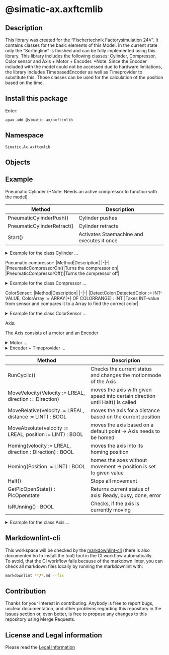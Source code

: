 
# @simatic-ax.axftcmlib

## Description

This library was created for the “Fischertechnik Factorysimulation 24V”. It contains classes for the basic elements of this Model.
In the current state only the “Sortingline” is finished and can be fully implemented using this library.
This library includes the following classes:
Cylinder, Compressor, Color sensor and Axis + Motor + Encoder.
*Note: Since the Encoder included with the model could not be accessed due to hardware limitations, the library includes TimebasedEncoder as well as Timeprovider to substitute this.
Those classes can be used for the calculation of the position based on the time.

## Install this package

Enter:

```cli
apax add @simatic-ax/axftcmlib
```

## Namespace

```iec-st
Simatic.Ax.axftcmlib
```

## Objects

## Example

Pneumatic Cylinder (*Note: Needs an active compressor to function with the model)

|Method|Description|
|-|-|
|PneumaticCylinderPush()|Cylinder pushes|
|PneumaticCylinderRetract()|Cylinder retracts|
|Start()| Activates Staemachine and executes it once|

<details><summary>Example for the class Cylinder ... </summary>
  
```iec-st
  VAR_GLOBAL
      SortinglineValveEjector : BOOL; //Actual PLC-variable
      CylinderOutputWriter : BinOutput; //Used to write on the PLC-variable
      CylinderClassInstance : PneumaticCylinder := (CoilPushing := CylinderOutputWriter); //Classinstance initialized with the needed Outputwriter
  END_VAR

  PROGRAM
    CylinderClassInstance.RunCyclic(); //Class Setup-> needs to be called in every cycle
    CylinderClassInstance.Start(); //actual executen of the cylinder -> Call only when needed
    CylinderOutputwriter.WriteCyclic(Q => SortinglineValveEjector); //Writing on the Actual PLC-variable ->needs to be called in every cycle
  END_PROGRAM
  
```

</details>

Pneumatic compressor:
|Method|Description|
|-|-|
|PneumaticCompressorOn()|Turns the compressor on|
|PneumaticCompressorOff()|Turns the compressor off|

<details><summary>Example for the class Compressor ... </summary>
  
```iec-st

  VAR_GLOBAL
    SortinglineCompressor : BOOL; //Actual PLC-variablel
    CompressorOutputWriter : BinOutput; //Used to write on the PLC-variable
    CompressorClassInstance : PneumaticCompressor := (ActiveCompressor := CompressorOutputWriter); //Classinstance initialized with the needed Outputwriter
  END_VAR

  PROGRAMM
    CompressorClassInstance.PneumaticCompressorOn(); //Turning on the compressor -> Call only when needed (Off works the same way)
    CompressorOutputWriter.WriteCyclic(Q => SortinglineCompressor);//Writing on the Actual PLC-variable ->needs to be called in every cycle
  END_PROGRAMM

```

</details>

ColorSensor:
|Method|Description|
|-|-|
|DetectColor(DetectedColor := INT-VALUE, ColorArray := ARRAY[*] OF COLORRANGE) : INT |Takes INT-value from sensor and compares it to a Array to find the correct color|

<details><summary>Example for the class ColorSensor ... </summary>
  
```iec-st

  VAR_GLOBAL
    SortinglineColorSensorValue : INT; //Actual Value provided from the sensor
    ColorSensorClassInstance : ColorSesnor; //Instance of the class
    ColorValueArray[0..1] OF ColorRange := [(StartValue := 19801, EndValue := 30000, color := Colors#UNKNOWN), (StartValue := 6000, EndValue := 9999, color := Colors#WHITE)];
      //Gives the area in which each color is set
  END_VAR

  VAR
      ReesultColor : INT;
  END_VAR

  PROGRAMM
    ResultColor :=  ColorSensorClassInstance.detectColor(DetectedColor := SortinglineColorSensorValue, AolorArray := ColorValueArray);
    //outputs the detected color as an INT/ TYPE Colors (from Lib)
  END_PROGRAMM

```

</details>

Axis:

The Axis consists of a motor and an Encoder

<details><summary>Motor ... </summary>
  
|Method|Description|
|-|-|
|Move(Velocity := LREAL, direchtion := Direction) | starts movement depending on the direction|
|Halt()| Stops any current movement|

The motor is usually completly controlled through the Axis but needs to manually write on the output.

```iec-st

  VAR_GLOBAL
    SortinglineMotor : BOOL; //Actual PLC-variablel
    MotorOutputWriterForward : BinOutput; //Used to write on the PLC-variable
    MotorOutputWriterReverse : BinOutput; //Used to write on the PLC-variable
    MotorClassInstance : MotorFT := (Forward := MotorOutputWriterForward, Reverse := MotorOutputWriterReverse ); //Class instance initialized with the needed Outputwriter
  END_VAR

  PROGRAMM
  //The methods of the motor are all called by the axis but could be added here.
   MotorClassInstance.Move(Velocity := 1.0, direchtion := Direction#Forward);
   MotorOutputWriterForward.WriteCyclic(Q =>SortinglineMotor);//Writing on the Actual PLC-variable ->needs to be called in every cycle
  END_PROGRAMM

```

</details>

<details><summary>Encoder + Timeprovider ... </summary>

Due to hardwarelimitations, the provided encoder could not be used. Therefore an alternative is provided here based on the cycle time of the CPU.
For this an additional Timeprovider is needed.

TimeBasedEncoder:

|Method|Description|
|-|-|
|Reset()|Sets current Position to 0|
|SetValue(value := LINT)|Sets position to a certain value|
|GetValue() : LINT|Outputs current value as LINT in mm|
|Evaluate()|Measures change in position based on the velocity and cycletime( from the encoder)|

Timeprovider:

|Method|Description|
|-|-|
|Evaluate()| Measures the time needed for one cylce of the CPU|
|GetElapsedSeconds()| Outputs the measured time|

```iec-st

  VAR_GLOBAL
     TimeProviderForAxis : Timeprovider; //Class instance
     TimebasedEncoderForAxis         : TimeBasedEncoder  := (Timeprovider := TimeproviderForAxis, EncoderAxis := ConveyorbeltForSortingline, Velocity := 1.0); //Class instance
      //Encoder needs acces to the axis to check, if it is running
  END_VAR

  PROGRAMM
    TimebasedEncoderForAxis.Evaluate(); //Checking the position every cycle -> must be called every cycle
    TimeproviderForAxis.Evaluate();    //Checking the cycletime -> must be called every cycle
   //Axis uses this information for the monitoring of the current position
  END_PROGRAMM

```

</details>

|Method|Description|
|-|-|
|RunCyclic()| Checks the current status and changes the motionmode of the Axis|
|MoveVelocity(Velocity := LREAL, direction := Direction)| moves the axis with given speed into certain direction until Halt() is called|
|MoveRelative(velocity := LREAL, distance := LINT) : BOOL|moves the axis for a distance based on the current position|
|MoveAbsolute(velocity := LREAL, position := LINT) : BOOL|moves the axis based on a default point -> Axis needs to be homed|
|Homing(velocity := LREAL, direction : Direction) : BOOL|moves the axis into its homing position|
|Homing(Position := LINT) : BOOL| homes the axes without movement -> position is set to given value|
|Halt()|Stops all movement|
|GetPlcOpenState() : PlcOpenstate | Returns current status of axis: Ready, busy, done, error|
|IsRUnning() : BOOL| Checks, if the  axis is currently moving|

<details><summary>Example for the class Axis ... </summary>
  
```iec-st

  VAR_GLOBAL
    SortinglineMotor : BOOL; //Actual PLC-variablel
    MotorOutputWriterForward : BinOutput; //Used to write on the PLC-variable
    MotorOutputWriterReverse : BinOutput; //Used to write on the PLC-variable
    MotorClassInstance : MotorFT := (Forward := MotorOutputWriterForward, Reverse := MotorOutputWriterReverse ); //Class instance initialized with the needed Outputwriter
  
    TimeProviderForAxis : Timeprovider; //Class instance
    TimebasedEncoderForAxis         : TimeBasedEncoder  := (Timeprovider := TimeproviderForAxis, EncoderAxis := ConveyorbeltForSortingline, Velocity := 1.0); //Class instance

    AxisReferenceSwitch  : BinSignal;
    ConveyorbeltForSortingline : Axis := (Motor :=  MotorForAxis, Encoder := TimebasedEncoderForAxis, ReferenceSwitch := AxisReferenceswitch);
  END_VAR

  PROGRAMM
    TimebasedEncoderForAxis.Evaluate(); //Checking the position every cycle -> must be called every cycle
    TimeproviderForAxis.Evaluate();    //Checking the cycletime -> must be called every cycle
  
    ConveyorbeltForSortingline.RunCyclic(); //Must be called every cycle
    ConveyorbeltForSortingline.Homing(Position := 0);
    ConveyorbeltForSortingline.MoveAbsolute(Velocity := 1.0, Position := 4000); 

     MotorForwardOutputWriter.WriteCyclic(Q => SortinglineMotorForConveyor); //Motor actually witingon the PLC-variable -> must be called every cycle
  END_PROGRAMM

```

</details>

## Markdownlint-cli

This workspace will be checked by the [markdownlint-cli](https://github.com/igorshubovych/markdownlint-cli) (there is also documented ho to install the tool) tool in the CI workflow automatically.  
To avoid, that the CI workflow fails because of the markdown linter, you can check all markdown files locally by running the markdownlint with:

```sh
markdownlint **/*.md --fix
```

## Contribution

Thanks for your interest in contributing. Anybody is free to report bugs, unclear documentation, and other problems regarding this repository in the Issues section or, even better, is free to propose any changes to this repository using Merge Requests.

## License and Legal information

Please read the [Legal information](LICENSE.md)

